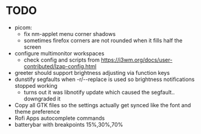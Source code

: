 # TODO
- picom:
  - fix nm-applet menu corner shadows
  - sometimes firefox corners are not rounded when it fills half the screen
- configure multimonitor workspaces
  - check config and scripts from https://i3wm.org/docs/user-contributed/lzap-config.html
- greeter should support brightness adjusting via function keys
- dunstify segfaults when -r/--replace is used so brightness notifications stopped working
  - turns out it was libnotify update which caused the segfault.. downgraded it
- Copy all GTK files so the settings actually get synced like the font and theme preference
- Rofi Apps autocomplete commands
- batterybar with breakpoints 15%,30%,70%

